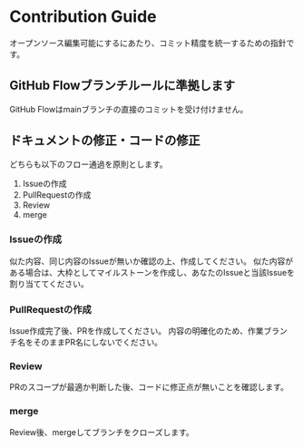 # Contribution Guide
オープンソース編集可能にするにあたり、コミット精度を統一するための指針です。

## GitHub Flowブランチルールに準拠します
GitHub Flowはmainブランチの直接のコミットを受け付けません。

## ドキュメントの修正・コードの修正
どちらも以下のフロー通過を原則とします。

1. Issueの作成
2. PullRequestの作成
3. Review
4. merge

### Issueの作成
似た内容、同じ内容のIssueが無いか確認の上、作成してください。
似た内容がある場合は、大枠としてマイルストーンを作成し、あなたのIssueと当該Issueを割り当ててください。

### PullRequestの作成
Issue作成完了後、PRを作成してください。
内容の明確化のため、作業ブランチ名をそのままPR名にしないでください。

### Review
PRのスコープが最適か判断した後、コードに修正点が無いことを確認します。

### merge
Review後、mergeしてブランチをクローズします。